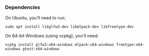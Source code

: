 ### Dependencies

On Ubuntu, you'll need to run:

```
sudo apt install libglfw3-dev libmlpack-dev libfreetype-dev
```

On 64-bit Windows (using vcpkg), you'll need:

```
vcpkg install glfw3:x64-windows mlpack:x64-windows freetype:x64-windows gtest:x64-windows
```
